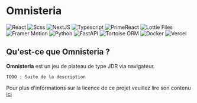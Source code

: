 # Omnisteria

![React](https://img.shields.io/badge/-React-61DAFB?logo=react&logoColor=white)
![Scss](https://img.shields.io/badge/-Scss-CC6699?logo=sass&logoColor=white)
![NextJS](https://img.shields.io/badge/-Next.js-000000?logo=next.js&logoColor=white)
![Typescript](https://img.shields.io/badge/-TypeScript-3178C6?logo=typescript&logoColor=white)
![PrimeReact](https://img.shields.io/badge/-PrimeReact-61DAFB?logo=react&logoColor=white)
![Lottie Files](https://img.shields.io/badge/-Lottie%20Files-009688)
![Framer Motion](https://img.shields.io/badge/-Framer%20Motion-0055FF?logo=framer&logoColor=white)
![Python](https://img.shields.io/badge/-Python-3776AB?logo=python&logoColor=white)
![FastAPI](https://img.shields.io/badge/-FastAPI-009688?logo=fastapi&logoColor=white)
![Tortoise ORM](https://img.shields.io/badge/-Tortoise%20ORM-FF4500)
![Docker](https://img.shields.io/badge/-Docker-2496ED?logo=docker&logoColor=white)
![Vercel](https://img.shields.io/badge/-Vercel-000000?logo=vercel&logoColor=white)

## Qu'est-ce que Omnisteria ?

**Omnisteria** est un jeu de plateau de type JDR via navigateur.

`TODO : Suite de la description`

Pour plus d'informations sur la licence de ce projet veuillez lire son contenu [ici](/LICENSE.txt)
